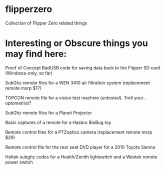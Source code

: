 # flipperzero
Collection of Flipper Zero related things

# Interesting or Obscure things you may find here:

Proof of Concept BadUSB code for saving data back to the Flipper SD card (Windows-only, so far)

SubGhz remote files for a WEN 3410 air filtration system (replacement remote msrp $17)

TOPCON remote file for a vision test machine (untested). Troll your... optometrist? 

SubGhz remote files for a Planet Projector

Basic captures of a remote for a Hasbro BioBug toy

Remote control files for a PTZoptics camera (replacement remote msrp $29)

Remote control file for the rear seat DVD player for a 2010 Toyota Sienna

Holtek subghz codes for a Health/Zenith lightswitch and a Westek remote power switch
